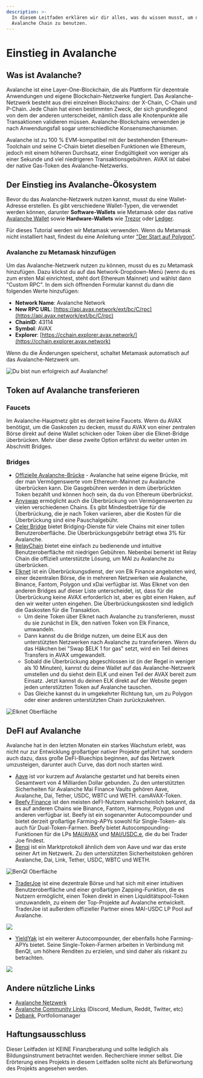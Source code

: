 ```yaml
---
description: >-
  In diesem Leitfaden erklären wir dir alles, was du wissen musst, um die
  Avalanche Chain zu benutzen.
---
```


# Einstieg in Avalanche

## Was ist Avalanche?

Avalanche ist eine Layer-One-Blockchain, die als Plattform für dezentrale Anwendungen und eigene Blockchain-Netzwerke fungiert. Das Avalanche-Netzwerk besteht aus drei einzelnen Blockchains: der X-Chain, C-Chain und P-Chain. Jede Chain hat einen bestimmten Zweck, der sich grundlegend von dem der anderen unterscheidet, nämlich dass alle Knotenpunkte alle Transaktionen validieren müssen. Avalanche-Blockchains verwenden je nach Anwendungsfall sogar unterschiedliche Konsensmechanismen.

Avalanche ist zu 100 % EVM-kompatibel mit der bestehenden Ethereum-Toolchain und seine C-Chain bietet dieselben Funktionen wie Ethereum, jedoch mit einem höheren Durchsatz, einer Endgültigkeit von weniger als einer Sekunde und viel niedrigeren Transaktionsgebühren. AVAX ist dabei der native Gas-Token des Avalanche-Netzwerks.

## Der Einstieg ins Avalanche-Ökosystem

Bevor du das Avalanche-Netzwerk nutzen kannst, musst du eine Wallet-Adresse erstellen. Es gibt verschiedene Wallet-Typen, die verwendet werden können, darunter **Software-Wallets** wie Metamask oder das native [Avalanche Wallet](https://wallet.avax.network) sowie **Hardware-Wallets** wie [Trezor](https://trezor.io/coins/) oder [Ledger](https://support.ledger.com/hc/en-us/articles/360020765779-Avalanche-AVAX-?docs=true).

Für dieses Tutorial werden wir Metamask verwenden. Wenn du Metamask nicht installiert hast, findest du eine Anleitung unter ["Der Start auf Polygon"](../polygon/how-to-get-started-on-polygon.md).

### Avalanche zu Metamask hinzufügen

Um das Avalanche-Netzwerk nutzen zu können, musst du es zu Metamask hinzufügen. Dazu klickst du auf das Network-Dropdown-Menü (wenn du es zum ersten Mal einrichtest, steht dort Ethereum Mainnet) und wählst dann "Custom RPC". In dem sich öffnenden Formular kannst du dann die folgenden Werte hinzufügen:

* **Network Name**: Avalanche Network
* **New RPC URL**: [https://api.avax.network/ext/bc/C/rpc](https://api.avax.network/ext/bc/C/rpc)
* **ChainID**: 43114
* **Symbol**: AVAX
* **Explorer**: [https://cchain.explorer.avax.network/](https://cchain.explorer.avax.network)

Wenn du die Änderungen speicherst, schaltet Metamask automatisch auf das Avalanche-Netzwerk um.

![Du bist nun erfolgreich auf Avalanche!](../../.gitbook/assets/avax\_MM.png)

## Token auf Avalanche transferieren

### Faucets

Im Avalanche-Hauptnetz gibt es derzeit keine Faucets. Wenn du AVAX benötigst, um die Gaskosten zu decken, musst du AVAX von einer zentralen Börse direkt auf deine Wallet schicken oder Token über die Elknet-Bridge überbrücken. Mehr über diese zweite Option erfährst du weiter unten im Abschnitt Bridges.

### Bridges

* [Offizielle Avalanche-Brücke](https://bridge.avax.network) - Avalanche hat seine eigene Brücke, mit der man Vermögenswerte vom Ethereum-Mainnet zu Avalanche überbrücken kann. Die Gasgebühren werden in dem überbrückten Token bezahlt und können hoch sein, da du von Ethereum überbrückst.
* [Anyswap](https://anyswap.exchange/#/bridge) ermöglicht auch die Überbrückung von Vermögenswerten zu vielen verschiedenen Chains. Es gibt Mindestbeträge für die Überbrückung, die je nach Token variieren, aber die Kosten für die Überbrückung sind eine Pauschalgebühr.
* [Celer Bridge](https://cbridge.celer.network/#/transfer) bietet Bridging-Dienste für viele Chains mit einer tollen Benutzeroberfläche. Die Überbrückungsgebühr beträgt etwa 3% für Avalanche.
* [RelayChain](https://app.relaychain.com/#/cross-chain-bridge-transfer) bietet eine einfach zu bedienende und intuitive Benutzeroberfläche mit niedrigen Gebühren. Nebenbei bemerkt ist Relay Chain die offiziell unterstützte Lösung, um MAI zu Avalanche zu überbrücken.
* [Elknet](https://app.elk.finance/#/elknet) ist ein Überbrückungsdienst, der von Elk Finance angeboten wird, einer dezentralen Börse, die in mehreren Netzwerken wie Avalanche, Binance, Fantom, Polygon und xDai verfügbar ist. Was Elknet von den anderen Bridges auf dieser Liste unterscheidet, ist, dass für die Überbrückung keine AVAX erforderlich ist, aber es gibt einen Haken, auf den wir weiter unten eingehen. Die Überbrückungskosten sind lediglich die Gaskosten für die Transaktion.
  * Um deine Token über Elknet nach Avalanche zu transferieren, musst du sie zunächst in Elk, den nativen Token von Elk Finance, umwandeln.
  * Dann kannst du die Bridge nutzen, um deine ELK aus den unterstützten Netzwerken nach Avalanche zu transferieren. Wenn du das Häkchen bei "Swap $ELK 1 for gas" setzt, wird ein Teil deines Transfers in AVAX umgewandelt.
  * Sobald die Überbrückung abgeschlossen ist (in der Regel in weniger als 10 Minuten), kannst du deine Wallet auf das Avalanche-Netzwerk umstellen und du siehst dein ELK und einen Teil der AVAX bereit zum Einsatz. Jetzt kannst du deinen ELK direkt auf der Website gegen jeden unterstützten Token auf Avalanche tauschen.
  * Das Gleiche kannst du in umgekehrter Richtung tun, um zu Polygon oder einer anderen unterstützten Chain zurückzukehren.

![Elknet Oberfläche](../../.gitbook/assets/AVAX\_elkswap.png)

## DeFI auf Avalanche

Avalanche hat in den letzten Monaten ein starkes Wachstum erlebt, was nicht nur zur Entwicklung großartiger nativer Projekte geführt hat, sondern auch dazu, dass große DeFi-Bluechips beginnen, auf das Netzwerk umzusteigen, darunter auch Curve, das dort noch starten wird.

* [Aave](https://app.aave.com/dashboard) ist vor kurzem auf Avalanche gestartet und hat bereits einen Gesamtwert von 4 Milliarden Dollar gebunden. Zu den unterstützten Sicherheiten für Avalanche Mai Finance Vaults gehören Aave, Avalanche, Dai, Tether, USDC, WBTC und WETH. camAVAX-Token.
* [Beefy Finance](https://app.beefy.finance/#/avax) ist den meisten deFI-Nutzern wahrscheinlich bekannt, da es auf anderen Chains wie Binance, Fantom, Harmony, Polygon und anderen verfügbar ist. Beefy ist ein sogenannter Autocompounder und bietet derzeit großartige Farming-APYs sowohl für Single-Token- als auch für Dual-Token-Farmen. Beefy bietet Autocompounding-Funktionen für die LPs [MAI/AVAX](https://app.beefy.finance/#/avax/vault/joe-mai-wavax) und [MAI/USDC.e](https://app.beefy.finance/#/avax/vault/joe-mai-usdc.e), die du bei Trader Joe findest.
* [Benqi](https://app.benqi.fi/markets) ist ein Marktprotokoll ähnlich dem von Aave und war das erste seiner Art im Netzwerk. Zu den unterstützten Sicherheitstoken gehören Avalanche, Dai, Link, Tether, USDC, WBTC und WETH.

![BenQI Oberfläche](../../.gitbook/assets/AVAX\_benqi.png)

* [TraderJoe](https://www.traderjoexyz.com/#/home) ist eine dezentrale Börse und hat sich mit einer intuitiven Benutzeroberfläche und einer großartigen Zapping-Funktion, die es Nutzern ermöglicht, einen Token direkt in einen Liquiditätspool-Token umzuwandeln, zu einem der Top-Projekte auf Avalanche entwickelt. TraderJoe ist außerdem offizieller Partner eines MAI-USDC LP Pool auf Avalanche.

![](../../.gitbook/assets/AVAX\_joe.png)

* [YieldYak](https://yieldyak.com/farms) ist ein weiterer Autocompounder, der ebenfalls hohe Farming-APYs bietet. Seine Single-Token-Farmen arbeiten in Verbindung mit BenQI, um höhere Renditen zu erzielen, und sind daher als riskant zu betrachten.

![](../../.gitbook/assets/avax\_yak.png)

## Andere nützliche Links

* [Avalanche Netzwerk](htts://avax)
* [Avalanche Community Links](https://www.avax.network/community) (Discord, Medium, Reddit, Twitter, etc)
* [Debank](https://debank.com), Portfoliomanager

## Haftungsausschluss

Dieser Leitfaden ist KEINE Finanzberatung und sollte lediglich als Bildungsinstrument betrachtet werden. Recherchiere immer selbst. Die Erörterung eines Projekts in diesem Leitfaden sollte nicht als Befürwortung des Projekts angesehen werden.
